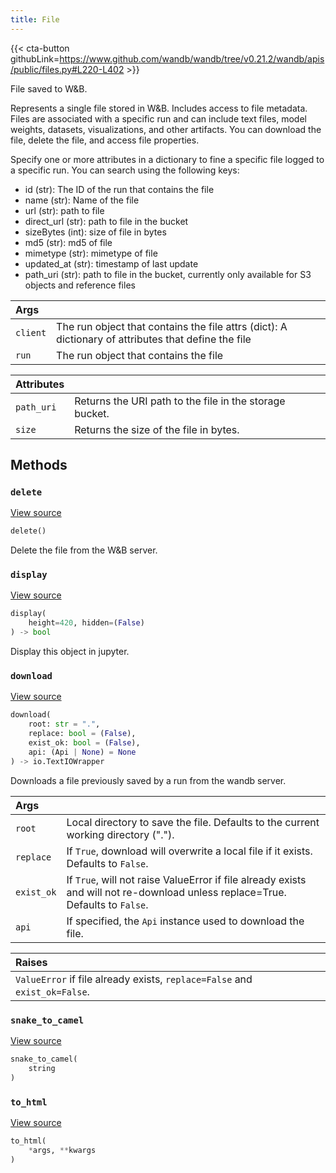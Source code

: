 ```yaml
---
title: File
---
```


{{< cta-button githubLink=https://www.github.com/wandb/wandb/tree/v0.21.2/wandb/apis/public/files.py#L220-L402 >}}

File saved to W&B.

Represents a single file stored in W&B. Includes access to file metadata.
Files are associated with a specific run and
can include text files, model weights, datasets, visualizations, and other
artifacts. You can download the file, delete the file, and access file
properties.

Specify one or more attributes in a dictionary to fine a specific
file logged to a specific run. You can search using the following keys:

- id (str): The ID of the run that contains the file
- name (str): Name of the file
- url (str): path to file
- direct_url (str): path to file in the bucket
- sizeBytes (int): size of file in bytes
- md5 (str): md5 of file
- mimetype (str): mimetype of file
- updated_at (str): timestamp of last update
- path_uri (str): path to file in the bucket, currently only available for S3 objects and reference files

| Args |  |
| :--- | :--- |
|  `client` |  The run object that contains the file attrs (dict): A dictionary of attributes that define the file |
|  `run` |  The run object that contains the file |

<!-- lazydoc-ignore-class: internal -->


| Attributes |  |
| :--- | :--- |
|  `path_uri` |  Returns the URI path to the file in the storage bucket. |
|  `size` |  Returns the size of the file in bytes. |

## Methods

### `delete`

[View source](https://www.github.com/wandb/wandb/tree/v0.21.2/wandb/apis/public/files.py#L331-L362)

```python
delete()
```

Delete the file from the W&B server.

### `display`

[View source](https://www.github.com/wandb/wandb/tree/v0.21.2/wandb/apis/attrs.py#L16-L36)

```python
display(
    height=420, hidden=(False)
) -> bool
```

Display this object in jupyter.

### `download`

[View source](https://www.github.com/wandb/wandb/tree/v0.21.2/wandb/apis/public/files.py#L287-L329)

```python
download(
    root: str = ".",
    replace: bool = (False),
    exist_ok: bool = (False),
    api: (Api | None) = None
) -> io.TextIOWrapper
```

Downloads a file previously saved by a run from the wandb server.

| Args |  |
| :--- | :--- |
|  `root` |  Local directory to save the file. Defaults to the current working directory ("."). |
|  `replace` |  If `True`, download will overwrite a local file if it exists. Defaults to `False`. |
|  `exist_ok` |  If `True`, will not raise ValueError if file already exists and will not re-download unless replace=True. Defaults to `False`. |
|  `api` |  If specified, the `Api` instance used to download the file. |

| Raises |  |
| :--- | :--- |
|  `ValueError` if file already exists, `replace=False` and `exist_ok=False`. |

### `snake_to_camel`

[View source](https://www.github.com/wandb/wandb/tree/v0.21.2/wandb/apis/attrs.py#L12-L14)

```python
snake_to_camel(
    string
)
```

### `to_html`

[View source](https://www.github.com/wandb/wandb/tree/v0.21.2/wandb/apis/attrs.py#L38-L39)

```python
to_html(
    *args, **kwargs
)
```
